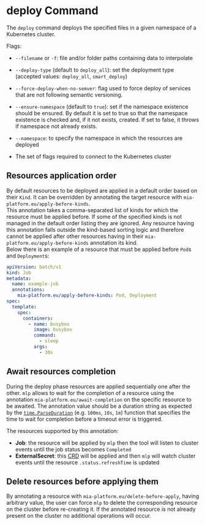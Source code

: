 # deploy Command

The `deploy` command deploys the specified files in a given namespace of a Kubernetes cluster.

Flags:

- `--filename` or `-f`: file and/or folder paths containing data to interpolate
- `--deploy-type` (default to `deploy_all`): set the deployment type (accepted values: `deploy_all`, `smart_deploy`)
- `--force-deploy-when-no-semver`: flag used to force deploy of services that are not following semantic versioning.
- `--ensure-namespace` (default to `true`): set if the namespace existence should be ensured. By default it is set to
	true so that the namespace existence is checked and, if it not exists, created. If set to false, it throws if
	namespace not already exists.

- `--namespace`: to specify the namespace in which the resources are deployed
- The set of flags required to connect to the Kubernetes cluster

## Resources application order

By default resources to be deployed are applied in a default order based on their `Kind`.
It can be overridden by annotating the target resource with `mia-platform.eu/apply-before-kinds`.  
This annotation takes a comma-separated list of kinds for which the resource must be applied before. If some of the
specified kinds is not managed in the default order listing they are ignored. Any resource having this annotation falls
outside the kind-based sorting logic and therefore cannot be applied after other resources having in their
`mia-platform.eu/apply-before-kinds` annotation its kind.  
Below there is an example of a resource that must be applied before `Pod`s and `Deployment`s:

``` yaml
apiVersion: batch/v1
kind: Job
metadata:
  name: example-job
  annotations:
    mia-platform.eu/apply-before-kinds: Pod, Deployment
spec:
  template:
    spec:
      containers:
        - name: busybox
          image: busybox
          command:
            - sleep
          args:
            - 30s
```

## Await resources completion

During the deploy phase resources are applied sequentially one after the other. `mlp` allows to wait for the completion
of a resource using the annotation `mia-platform.eu/await-completion` on the specific resource to be awaited.
The annotation value should be a duration string as expected by the [`time.ParseDuration`](https://pkg.go.dev/time#ParseDuration)
(e.g. `100ms`, `10s`, `1m`) function that specifies the time to wait for completion before a timeout error is triggered.

The resources supported by this annotation:

- **Job**: the resource will be applied by `mlp` then the tool will listen to cluster events until the job status
	becomes `Completed`
- **ExternalSecret**: this [CRD](https://external-secrets.io/v0.5.4/api-externalsecret/) will be applied and then `mlp`
	will watch cluster events until the resource `.status.refreshTime` is updated

## Delete resources before applying them

By annotating a resource with `mia-platform.eu/delete-before-apply`, having arbitrary value, the user can force `mlp`
to delete the corresponding resource on the cluster before re-creating it. If the annotated resource is not already
present on the cluster no additional operations will occur.
